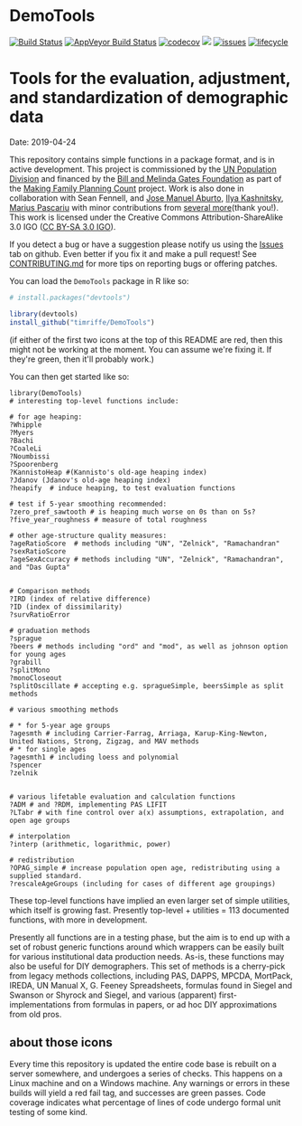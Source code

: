 # DemoTools

[![Build Status](https://travis-ci.org/timriffe/DemoTools.svg?branch=master)](https://travis-ci.org/timriffe/DemoTools)
[![AppVeyor Build Status](https://ci.appveyor.com/api/projects/status/github/timriffe/DemoTools?branch=master&svg=true)](https://ci.appveyor.com/project/timriffe/DemoTools)
[![codecov](https://codecov.io/gh/timriffe/DemoTools/branch/master/graph/badge.svg)](https://codecov.io/gh/timriffe/DemoTools) 
[![](https://img.shields.io/badge/devel%20version-01.00.03-yellow.svg)](https://github.com/timriffe/DemoTools)
[![issues](https://img.shields.io/github/issues-raw/timriffe/DemoTools.svg)](https://github.com/timriffe/DemoTools/issues)
[![lifecycle](https://img.shields.io/badge/lifecycle-maturing-blue.svg)](https://www.tidyverse.org/lifecycle/#maturing)

# Tools for the evaluation, adjustment, and standardization of demographic data
Date: 2019-04-24
 
This repository contains simple functions in a package format, and is in active development. This project is commissioned by the [UN Population Division](http://www.un.org/en/development/desa/population/) and financed by the [Bill and Melinda Gates Foundation](https://www.gatesfoundation.org/) as part of the [Making Family Planning Count](http://www.un.org/en/development/desa/population/projects/making-family-planning-count/index.shtml) project. Work is also done in collaboration with Sean Fennell, and [Jose Manuel Aburto](http://findresearcher.sdu.dk/portal/en/persons/jose-manuel-aburto(34dcae96-a13a-4c4d-a941-985152180869).html), [Ilya Kashnitsky](https://ikashnitsky.github.io/), [Marius Pascariu](http://findresearcher.sdu.dk:8080/portal/en/person/mpascariu) with minor contributions from [several more](https://github.com/timriffe/DemoTools/graphs/contributors)(thank you!). This work is licensed under the Creative Commons Attribution-ShareAlike 3.0 IGO ([CC BY-SA 3.0 IGO](https://creativecommons.org/licenses/by-sa/3.0/igo/)). 

If you detect a bug or have a suggestion please notify us using the [Issues](https://github.com/timriffe/DemoTools/issues) tab on github. Even better if you fix it and make a pull request! See [CONTRIBUTING.md](https://github.com/timriffe/DemoTools/blob/master/CONTRIBUTING.md) for more tips on reporting bugs or offering patches. 

You can load the ```DemoTools``` package in R like so:
```r
# install.packages("devtools")

library(devtools)
install_github("timriffe/DemoTools")
```
(if either of the first two icons at the top of this README are red, then this might not be working at the moment. You can assume we're fixing it. If they're green, then it'll probably work.)

You can then get started like so:
```
library(DemoTools)
# interesting top-level functions include:

# for age heaping:
?Whipple
?Myers
?Bachi
?CoaleLi
?Noumbissi
?Spoorenberg
?KannistoHeap #(Kannisto's old-age heaping index)
?Jdanov (Jdanov's old-age heaping index)
?heapify  # induce heaping, to test evaluation functions

# test if 5-year smoothing recommended:
?zero_pref_sawtooth # is heaping much worse on 0s than on 5s?
?five_year_roughness # measure of total roughness 

# other age-structure quality measures:
?ageRatioScore  # methods including "UN", "Zelnick", "Ramachandran"
?sexRatioScore
?ageSexAccuracy # methods including "UN", "Zelnick", "Ramachandran", and "Das Gupta"


# Comparison methods
?IRD (index of relative difference)
?ID (index of dissimilarity)
?survRatioError

# graduation methods
?sprague
?beers # methods including "ord" and "mod", as well as johnson option for young ages
?grabill
?splitMono
?monoCloseout
?splitOscillate # accepting e.g. spragueSimple, beersSimple as split methods

# various smoothing methods

# * for 5-year age groups
?agesmth # including Carrier-Farrag, Arriaga, Karup-King-Newton, United Nations, Strong, Zigzag, and MAV methods
# * for single ages
?agesmth1 # including loess and polynomial
?spencer
?zelnik


# various lifetable evaluation and calculation functions
?ADM # and ?RDM, implementing PAS LIFIT
?LTabr # with fine control over a(x) assumptions, extrapolation, and open age groups

# interpolation
?interp (arithmetic, logarithmic, power)

# redistribution
?OPAG_simple # increase population open age, redistributing using a supplied standard.
?rescaleAgeGroups (including for cases of different age groupings)
```

These top-level functions have implied an even larger set of simple utilities, which itself is growing fast. Presently top-level + utilities = 113 documented functions, with more in development. 

Presently all functions are in a testing phase, but the aim is to end up with a set of robust generic functions around which wrappers can be easily built for various institutional data production needs. As-is, these functions may also be useful for DIY demographers. This set of methods is a cherry-pick from legacy methods collections, including PAS, DAPPS, MPCDA, MortPack, IREDA, UN Manual X, G. Feeney Spreadsheets, formulas found in Siegel and Swanson or Shyrock and Siegel, and various (apparent) first-implementations from formulas in papers, or ad hoc DIY approximations from old pros. 

## about those icons 
Every time this repository is updated the entire code base is rebuilt on a server somewhere, and undergoes a series of checks. This happens on a Linux machine and on a Windows machine. Any warnings or errors in these builds will yield a red fail tag, and successes are green passes. Code coverage indicates what percentage of lines of code undergo formal unit testing of some kind.

